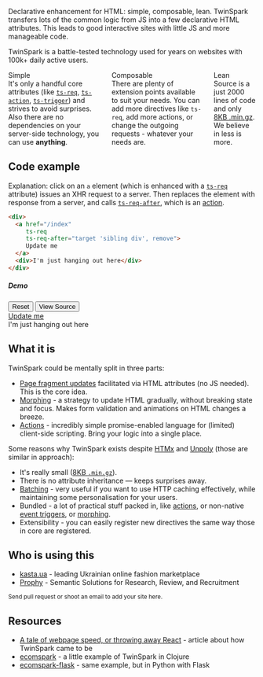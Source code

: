 <p>
  Declarative enhancement for HTML: simple, composable, lean. TwinSpark
  transfers lots of the common logic from JS into a few declarative HTML
  attributes. This leads to good interactive sites with little JS and more manageable
  code.
</p>

<p class="toast toast-primary text-center">
  TwinSpark is a battle-tested technology used for years on websites with 100k+
  daily active users.
</p>

<div class="columns">
  <div class="column col-4 col-xs-12">
    <div class="card back-logo" style="border: none">
      <div class="card-header h5">
        <span class="card-title">Simple</span>
      </div>
      <div class="card-body">
        It's only a handful core attributes (like
        <a href="api/ts-req/"><code class=nw>ts-req</code></a>,
        <a href="api/ts-action/"><code class=nw>ts-action</code></a>,
        <a href="api/ts-trigger/"><code class=nw>ts-trigger</code></a>)
        and strives to avoid surprises. Also there are no dependencies
        on your server-side technology, you can use <b>anything</b>.
      </div>
    </div>
  </div>

  <div class="column col-4 col-xs-12">
    <div class="card back-logo" style="border: none">
      <div class="card-header">
        <span class="card-title h5">Composable</span>
      </div>
      <div class="card-body">
        There are plenty of extension points available to suit your needs.
        You can add more directives like <code>ts-req</code>, add more actions,
        or change the outgoing requests - whatever your needs are.
      </div>
    </div>
  </div>

  <div class="column col-4 col-xs-12">
    <div class="card back-logo" style="border: none">
      <div class="card-header h5">
        <span class="card-title">Lean</span>
      </div>
      <div class="card-body">
        Source is a just 2000 lines of code and only
        <a href="https://github.com/piranha/twinspark-js/raw/master/dist/twinspark.min.js">8KB .min.gz</a>.
        We believe in less is more.
      </div>
    </div>
  </div>
</div>

## Code example

Explanation: click on an `a` element (which is enhanced with a
[`ts-req`](api/ts-req/) attribute) issues an XHR request to a server. Then
replaces the element with response from a server, and calls
[`ts-req-after`](api/ts-req-after/), which is an [action](api/ts-action).

```html
<div>
  <a href="/index"
     ts-req
     ts-req-after="target 'sibling div', remove">
     Update me
  </a>
  <div>I'm just hanging out here</div>
</div>
```

<div class="card example mb-p">
  <div class="card-header">
    <h5 class="d-inline mr-2">Demo</h5>
    <button class="btn btn-link btn-sm reset">Reset</button>
    <button class="btn btn-link btn-sm source">View Source</button>
  </div>

  <div class="card-body mb-p">
    <a href="/index"
       ts-req
       ts-req-after="target 'sibling div', remove">
       Update me
    </a>
    <div>I'm just hanging out here</div>
  </div>

  <script type="text/html">
    <a href="/index" ts-req>Updated!</a>
  </script>
  <script>
    XHRMock.get("/index", {body: prev()});
  </script>
</div>


## What it is

TwinSpark could be mentally split in three parts:

- [Page fragment updates](api/ts-req/) facilitated via HTML attributes
  (no JS needed). This is the core idea.
- [Morphing](api/ts-swap/#morph) - a strategy to update HTML gradually,
  without breaking state and focus. Makes form validation and animations on HTML
  changes a breeze.
- [Actions](api/ts-action/) - incredibly simple promise-enabled language for
  (limited) client-side scripting. Bring your logic into a single place.

Some reasons why TwinSpark exists despite [HTMx](https://htmx.org/) and
[Unpoly](https://unpoly.com/) (those are similar in approach):

- It's really small ([8KB `.min.gz`](https://github.com/piranha/twinspark-js/blob/master/dist/twinspark.min.js)).
- There is no attribute inheritance — keeps surprises away.
- [Batching](api/ts-req-batch/) - very useful if you want to use HTTP
  caching effectively, while maintaining some personalisation for your
  users.
- Bundled - a lot of practical stuff packed in, like [actions](api/ts-action/),
  or non-native [event triggers](api/ts-trigger/), or
  [morphing](api/ts-swap/#morph).
- Extensibility - you can easily register new directives the same way those in
  core are registered.

## Who is using this

- [kasta.ua](https://kasta.ua) - leading Ukrainian online fashion marketplace
- [Prophy](https://www.prophy.science) - Semantic Solutions for Research, Review, and Recruitment

<small>Send pull request or shoot an email to add your site here.</small>


## Resources

- [A tale of webpage speed, or throwing away React](https://solovyov.net/blog/2020/a-tale-of-webpage-speed-or-throwing-away-react/) - article about how TwinSpark came to be
- [ecomspark](https://github.com/piranha/ecomspark) - a little example of TwinSpark in Clojure
- [ecomspark-flask](https://github.com/vsolovyov/ecomspark-flask) - same example, but in Python with Flask
